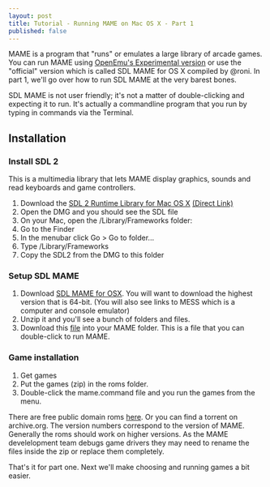 ```yaml
---
layout: post
title: Tutorial - Running MAME on Mac OS X - Part 1
published: false
---
```


MAME is a program that "runs" or emulates a large library of arcade games. You can run MAME using [OpenEmu's Experimental version][openemu] or use the "official" version which is called SDL MAME for OS X compiled by @roni. In part 1, we'll go over how to run SDL MAME at the very barest bones.

SDL MAME is not user friendly; it's not a matter of double-clicking and expecting it to run. It's actually a commandline program that you run by typing in commands via the Terminal.

## Installation

### Install SDL 2

This is a multimedia library that lets MAME display graphics, sounds and read keyboards and game controllers.

1. Download the [SDL 2 Runtime Library for Mac OS X][sdl2] [(Direct Link)][sdl2direct]
2. Open the DMG and you should see the SDL file
3. On your Mac, open the /Library/Frameworks folder:
  1. Go to the Finder
  2. In the menubar click Go > Go to folder...
  3. Type /Library/Frameworks
  4. Copy the SDL2 from the DMG to this folder

### Setup SDL MAME

1. Download [SDL MAME for OSX][sdlmame]. You will want to download the highest version that is 64-bit. (You will also see links to MESS which is a computer and console emulator)
2. Unzip it and you'll see a bunch of folders and files.
3. Download this [file][dotcommand] into your MAME folder. This is a file that you can double-click to run MAME.

### Game installation

1. Get games
2. Put the games (zip) in the roms folder.
3. Double-click the mame.command file and you run the games from the menu.

There are free public domain roms [here][pdroms]. Or you can find a torrent on archive.org. The version numbers correspond to the version of MAME. Generally the roms should work on higher versions. As the MAME develelopment team debugs game drivers they may need to rename the files inside the zip or replace them completely.

That's it for part one. Next we'll make choosing and running games a bit easier.

[sdl2]: http://www.libsdl.org/download-2.0.php
[sdl2direct]: http://www.libsdl.org/release/SDL2-2.0.3.dmg
[sdlmame]: http://sdlmame.lngn.net/
[pdroms]: http://mamedev.org/roms/
[openemu]: http://openemu.org
[dotcommand]: http://bamf2048.github.io/mame.command
